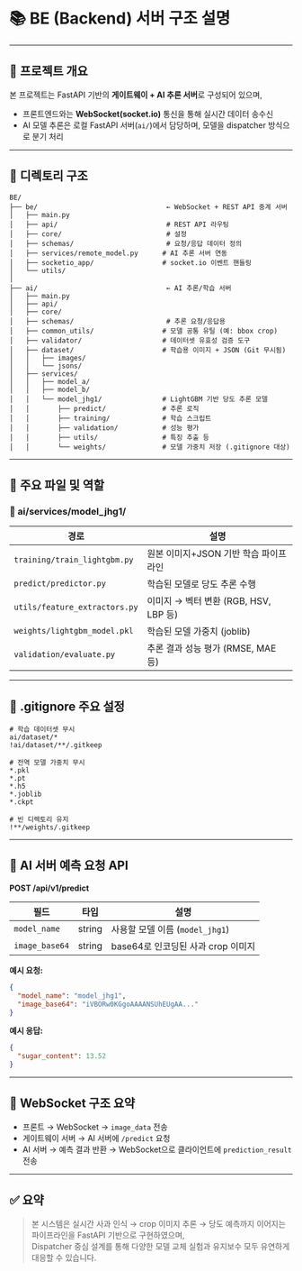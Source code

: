# 📚 BE (Backend) 서버 구조 설명

---

## 📌 프로젝트 개요

본 프로젝트는 FastAPI 기반의 **게이트웨이 + AI 추론 서버**로 구성되어 있으며,  
- 프론트엔드와는 **WebSocket(socket.io)** 통신을 통해 실시간 데이터 송수신  
- AI 모델 추론은 로컬 FastAPI 서버(`ai/`)에서 담당하며, 모델을 dispatcher 방식으로 분기 처리

---

## 📁 디렉토리 구조

```text
BE/
├── be/                                ← WebSocket + REST API 중계 서버
│   ├── main.py
│   ├── api/                           # REST API 라우팅
│   ├── core/                          # 설정
│   ├── schemas/                       # 요청/응답 데이터 정의
│   ├── services/remote_model.py      # AI 추론 서버 연동
│   ├── socketio_app/                 # socket.io 이벤트 핸들링
│   └── utils/
│
├── ai/                                ← AI 추론/학습 서버
│   ├── main.py
│   ├── api/
│   ├── core/
│   ├── schemas/                       # 추론 요청/응답용
│   ├── common_utils/                 # 모델 공통 유틸 (예: bbox crop)
│   ├── validator/                    # 데이터셋 유효성 검증 도구
│   ├── dataset/                      # 학습용 이미지 + JSON (Git 무시됨)
│   │   ├── images/
│   │   └── jsons/
│   ├── services/
│   │   ├── model_a/
│   │   ├── model_b/
│   │   └── model_jhg1/               # LightGBM 기반 당도 추론 모델
│   │       ├── predict/              # 추론 로직
│   │       ├── training/             # 학습 스크립트
│   │       ├── validation/           # 성능 평가
│   │       ├── utils/                # 특징 추출 등
│   │       └── weights/              # 모델 가중치 저장 (.gitignore 대상)
```

---

## 📌 주요 파일 및 역할

### 📂 ai/services/model_jhg1/

| 경로 | 설명 |
|------|------|
| `training/train_lightgbm.py` | 원본 이미지+JSON 기반 학습 파이프라인 |
| `predict/predictor.py` | 학습된 모델로 당도 추론 수행 |
| `utils/feature_extractors.py` | 이미지 → 벡터 변환 (RGB, HSV, LBP 등) |
| `weights/lightgbm_model.pkl` | 학습된 모델 가중치 (joblib) |
| `validation/evaluate.py` | 추론 결과 성능 평가 (RMSE, MAE 등) |

---

## 📌 .gitignore 주요 설정

```gitignore
# 학습 데이터셋 무시
ai/dataset/*
!ai/dataset/**/.gitkeep

# 전역 모델 가중치 무시
*.pkl
*.pt
*.h5
*.joblib
*.ckpt

# 빈 디렉토리 유지
!**/weights/.gitkeep
```

---

## 📌 AI 서버 예측 요청 API

**POST /api/v1/predict**

| 필드 | 타입 | 설명 |
|------|------|------|
| `model_name` | string | 사용할 모델 이름 (`model_jhg1`) |
| `image_base64` | string | base64로 인코딩된 사과 crop 이미지 |

**예시 요청:**
```json
{
  "model_name": "model_jhg1",
  "image_base64": "iVBORw0KGgoAAAANSUhEUgAA..."
}
```

**예시 응답:**
```json
{
  "sugar_content": 13.52
}
```

---

## 📌 WebSocket 구조 요약

- 프론트 → WebSocket → `image_data` 전송  
- 게이트웨이 서버 → AI 서버에 `/predict` 요청  
- AI 서버 → 예측 결과 반환 → WebSocket으로 클라이언트에 `prediction_result` 전송

---

## ✅ 요약

> 본 시스템은 실시간 사과 인식 → crop 이미지 추론 → 당도 예측까지 이어지는 파이프라인을 FastAPI 기반으로 구현하였으며,  
> Dispatcher 중심 설계를 통해 다양한 모델 교체 실험과 유지보수 모두 유연하게 대응할 수 있습니다.
